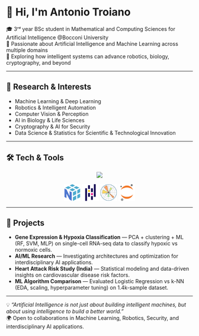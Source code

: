 # 👋 Hi, I'm Antonio Troiano

🎓 3ʳᵈ year BSc student in Mathematical and Computing Sciences for Artificial Intelligence @Bocconi University  
🔬 Passionate about Artificial Intelligence and Machine Learning across multiple domains  
🌟 Exploring how intelligent systems can advance robotics, biology, cryptography, and beyond  

---

## 🔭 Research & Interests
- Machine Learning & Deep Learning  
- Robotics & Intelligent Automation  
- Computer Vision & Perception  
- AI in Biology & Life Sciences  
- Cryptography & AI for Security  
- Data Science & Statistics for Scientific & Technological Innovation  

---

## 🛠 Tech & Tools

<p align="center">
  <!-- Skillicons-supported -->
  <img src="https://skillicons.dev/icons?i=python,pytorch,mysql,sqlite,c,r,latex,git,github,vscode&theme=dark" />
</p>

<p align="center">
  <!-- Custom icons (NumPy, pandas, Matplotlib, Jupyter) -->
  <img src="https://raw.githubusercontent.com/devicons/devicon/master/icons/numpy/numpy-original.svg" width="45" height="45" alt="NumPy" />
  <img src="https://raw.githubusercontent.com/devicons/devicon/master/icons/pandas/pandas-original.svg" width="45" height="45" alt="pandas" />
  <img src="https://raw.githubusercontent.com/devicons/devicon/master/icons/matplotlib/matplotlib-original.svg" width="45" height="45" alt="Matplotlib" />
  <img src="https://raw.githubusercontent.com/devicons/devicon/master/icons/jupyter/jupyter-original.svg" width="45" height="45" alt="Jupyter" />
</p>


---

## 🚀 Projects
- **Gene Expression & Hypoxia Classification** — PCA + clustering + ML (RF, SVM, MLP) on single-cell RNA-seq data to classify hypoxic vs normoxic cells.  
- **AI/ML Research** — Investigating architectures and optimization for interdisciplinary AI applications.  
- **Heart Attack Risk Study (India)** — Statistical modeling and data-driven insights on cardiovascular disease risk factors.  
- **ML Algorithm Comparison** — Evaluated Logistic Regression vs k-NN (EDA, scaling, hyperparameter tuning) on 1.4k-sample dataset.  

---

💡 *“Artificial Intelligence is not just about building intelligent machines, but about using intelligence to build a better world.”*  
🌍 Open to collaborations in Machine Learning, Robotics, Security, and interdisciplinary AI applications.



 

